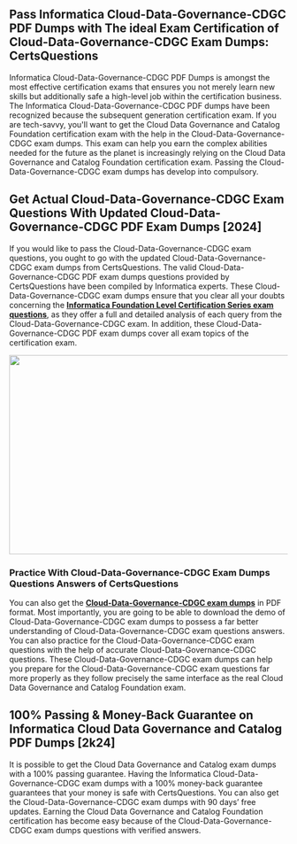 <h2>Pass Informatica Cloud-Data-Governance-CDGC PDF Dumps with The ideal Exam Certification of Cloud-Data-Governance-CDGC Exam Dumps: CertsQuestions</h2>
<p>Informatica Cloud-Data-Governance-CDGC PDF Dumps is amongst the most effective certification exams that ensures you not merely learn new skills but additionally safe a high-level job within the certification business. The Informatica Cloud-Data-Governance-CDGC PDF dumps have been recognized because the subsequent generation certification exam. If you are tech-savvy, you'll want to get the Cloud Data Governance and Catalog Foundation certification exam with the help in the Cloud-Data-Governance-CDGC exam dumps. This exam can help you earn the complex abilities needed for the future as the planet is increasingly relying on the Cloud Data Governance and Catalog Foundation certification exam. Passing the Cloud-Data-Governance-CDGC exam dumps has develop into compulsory.</p>
<h2>Get Actual Cloud-Data-Governance-CDGC Exam Questions With Updated Cloud-Data-Governance-CDGC PDF Exam Dumps [2024]</h2>
<p>If you would like to pass the Cloud-Data-Governance-CDGC exam questions, you ought to go with the updated Cloud-Data-Governance-CDGC exam dumps from CertsQuestions. The valid Cloud-Data-Governance-CDGC PDF exam dumps questions provided by CertsQuestions have been compiled by Informatica experts. These Cloud-Data-Governance-CDGC exam dumps ensure that you clear all your doubts concerning the <strong><a href="https://www.certsquestions.com/informatica-foundation-level-certification-series-certification.html">Informatica Foundation Level Certification Series exam questions</a></strong>, as they offer a full and detailed analysis of each query from the Cloud-Data-Governance-CDGC exam. In addition, these Cloud-Data-Governance-CDGC PDF exam dumps cover all exam topics of the certification exam.</p>
<p><img style="display: block; margin-left: auto; margin-right: auto;" src="https://i.imgur.com/53zZ4Bb.png" alt="" width="720" height="360" /></p>
<h3>Practice With Cloud-Data-Governance-CDGC Exam Dumps Questions Answers of CertsQuestions</h3>
<p>You can also get the <a href="https://www.certsquestions.com/Cloud-Data-Governance-CDGC-pdf-dumps.html"><strong>Cloud-Data-Governance-CDGC exam dumps</strong></a> in PDF format. Most importantly, you are going to be able to download the demo of Cloud-Data-Governance-CDGC exam dumps to possess a far better understanding of Cloud-Data-Governance-CDGC exam questions answers. You can also practice for the Cloud-Data-Governance-CDGC exam questions with the help of accurate Cloud-Data-Governance-CDGC questions. These Cloud-Data-Governance-CDGC exam dumps can help you prepare for the Cloud-Data-Governance-CDGC exam questions far more properly as they follow precisely the same interface as the real Cloud Data Governance and Catalog Foundation exam.</p>
<h2>100% Passing &amp; Money-Back Guarantee on Informatica Cloud Data Governance and Catalog  PDF Dumps [2k24]</h2>
<p>It is possible to get the Cloud Data Governance and Catalog  exam dumps with a 100% passing guarantee. Having the Informatica Cloud-Data-Governance-CDGC exam dumps with a 100% money-back guarantee guarantees that your money is safe with CertsQuestions. You can also get the Cloud-Data-Governance-CDGC exam dumps with 90 days&rsquo; free updates. Earning the Cloud Data Governance and Catalog Foundation certification has become easy because of the Cloud-Data-Governance-CDGC exam dumps questions with verified answers.</p>
